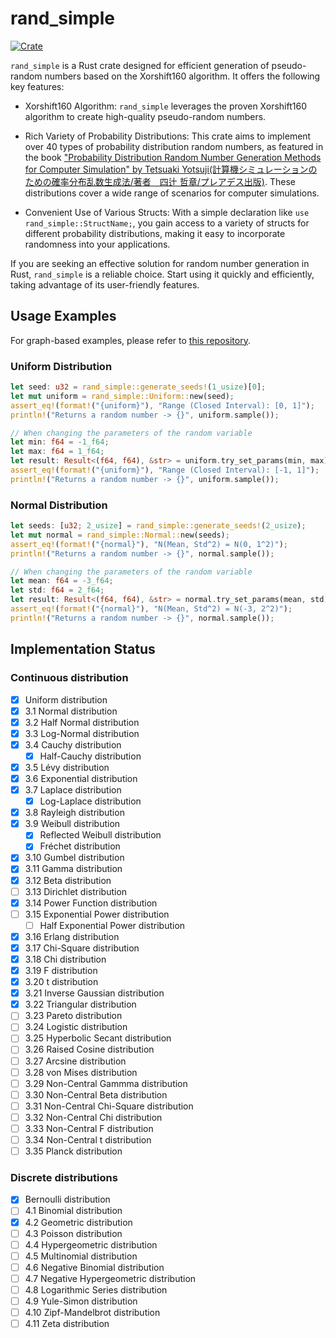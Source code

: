# rand_simple
[![Crate](https://img.shields.io/crates/v/rand_simple.svg)](https://crates.io/crates/rand_simple)

```rand_simple``` is a Rust crate designed for efficient generation of pseudo-random numbers based on the Xorshift160 algorithm. It offers the following key features:

* Xorshift160 Algorithm: ```rand_simple``` leverages the proven Xorshift160 algorithm to create high-quality pseudo-random numbers.

* Rich Variety of Probability Distributions: This crate aims to implement over 40 types of probability distribution random numbers, as featured in the book ["Probability Distribution Random Number Generation Methods for Computer Simulation" by Tetsuaki Yotsuji(計算機シミュレーションのための確率分布乱数生成法/著者　四辻 哲章/プレアデス出版)](http://www.pleiades-publishing.co.jp/pdf/pdf03.html). These distributions cover a wide range of scenarios for computer simulations.

* Convenient Use of Various Structs: With a simple declaration like ```use rand_simple::StructName;```, you gain access to a variety of structs for different probability distributions, making it easy to incorporate randomness into your applications.

If you are seeking an effective solution for random number generation in Rust, ```rand_simple``` is a reliable choice. Start using it quickly and efficiently, taking advantage of its user-friendly features.

## Usage Examples
For graph-based examples, please refer to [this repository](https://github.com/Tremendous1192/demo_rand_simple).

### Uniform Distribution
```rust
let seed: u32 = rand_simple::generate_seeds!(1_usize)[0];
let mut uniform = rand_simple::Uniform::new(seed);
assert_eq!(format!("{uniform}"), "Range (Closed Interval): [0, 1]");
println!("Returns a random number -> {}", uniform.sample());

// When changing the parameters of the random variable
let min: f64 = -1_f64;
let max: f64 = 1_f64;
let result: Result<(f64, f64), &str> = uniform.try_set_params(min, max);
assert_eq!(format!("{uniform}"), "Range (Closed Interval): [-1, 1]");
println!("Returns a random number -> {}", uniform.sample());
```

### Normal Distribution
```rust
let seeds: [u32; 2_usize] = rand_simple::generate_seeds!(2_usize);
let mut normal = rand_simple::Normal::new(seeds);
assert_eq!(format!("{normal}"), "N(Mean, Std^2) = N(0, 1^2)");
println!("Returns a random number -> {}", normal.sample());

// When changing the parameters of the random variable
let mean: f64 = -3_f64;
let std: f64 = 2_f64;
let result: Result<(f64, f64), &str> = normal.try_set_params(mean, std);
assert_eq!(format!("{normal}"), "N(Mean, Std^2) = N(-3, 2^2)");
println!("Returns a random number -> {}", normal.sample());
```

## Implementation Status
### Continuous distribution
* [x] Uniform distribution
* [x] 3.1 Normal distribution
* [x] 3.2 Half Normal distribution
* [x] 3.3 Log-Normal distribution
* [x] 3.4 Cauchy distribution
  * [x] Half-Cauchy distribution
* [x] 3.5 Lévy distribution
* [x] 3.6 Exponential distribution
* [x] 3.7 Laplace distribution
  * [x] Log-Laplace distribution
* [x] 3.8 Rayleigh distribution
* [x] 3.9 Weibull distribution
  * [x] Reflected Weibull distribution
  * [x] Fréchet distribution
* [x] 3.10 Gumbel distribution
* [x] 3.11 Gamma distribution
* [x] 3.12 Beta distribution
* [ ] 3.13 Dirichlet distribution
* [x] 3.14 Power Function distribution
* [ ] 3.15 Exponential Power distribution
  * [ ] Half Exponential Power distribution
* [x] 3.16 Erlang distribution
* [x] 3.17 Chi-Square distribution
* [x] 3.18 Chi distribution
* [x] 3.19 F distribution
* [x] 3.20 t distribution
* [x] 3.21 Inverse Gaussian distribution
* [x] 3.22 Triangular distribution
* [ ] 3.23 Pareto distribution
* [ ] 3.24 Logistic distribution
* [ ] 3.25 Hyperbolic Secant distribution
* [ ] 3.26 Raised Cosine distribution
* [ ] 3.27 Arcsine distribution
* [ ] 3.28 von Mises distribution
* [ ] 3.29 Non-Central Gammma distribution
* [ ] 3.30 Non-Central Beta distribution
* [ ] 3.31 Non-Central Chi-Square distribution
* [ ] 3.32 Non-Central Chi distribution
* [ ] 3.33 Non-Central F distribution
* [ ] 3.34 Non-Central t distribution
* [ ] 3.35 Planck distribution
### Discrete distributions
* [x] Bernoulli distribution
* [ ] 4.1 Binomial distribution
* [x] 4.2 Geometric distribution
* [ ] 4.3 Poisson distribution
* [ ] 4.4 Hypergeometric distribution
* [ ] 4.5 Multinomial distribution
* [ ] 4.6 Negative Binomial distribution
* [ ] 4.7 Negative Hypergeometric distribution
* [ ] 4.8 Logarithmic Series distribution
* [ ] 4.9 Yule-Simon distribution
* [ ] 4.10 Zipf-Mandelbrot distribution
* [ ] 4.11 Zeta distribution